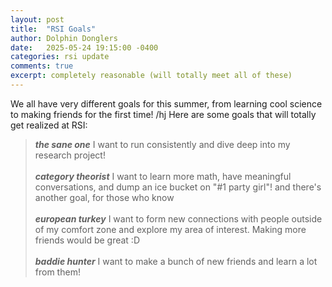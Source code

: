 ```yaml
---
layout: post
title:  "RSI Goals"
author: Dolphin Donglers
date:   2025-05-24 19:15:00 -0400
categories: rsi update
comments: true
excerpt: completely reasonable (will totally meet all of these)
---
```


We all have very different goals for this summer, from learning cool science to making friends for the first time! /hj Here are some goals that will totally get realized at RSI:

> ***the sane one*** I want to run consistently and dive deep into my research project!
<br><br>
> ***category theorist*** I want to learn more math, have meaningful conversations, and dump an ice bucket on "#1 party girl"! and there's another goal, for those who know
<br><br>
> ***european turkey*** I want to form new connections with people outside of my comfort zone and explore my area of interest. Making more friends would be great :D
<br><br>
> ***baddie hunter*** I want to make a bunch of new friends and learn a lot from them!
